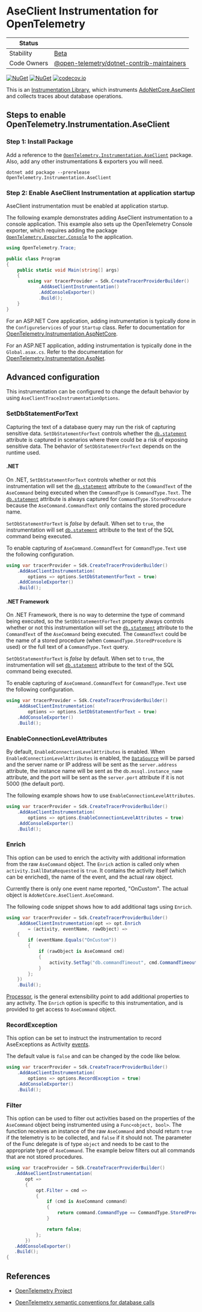 # AseClient Instrumentation for OpenTelemetry

| Status        |           |
| ------------- |-----------|
| Stability     |  [Beta](../../README.md#beta)|
| Code Owners   |  [@open-telemetry/dotnet-contrib-maintainers](https://github.com/orgs/open-telemetry/teams/dotnet-contrib-maintainers)|

[![NuGet](https://img.shields.io/nuget/v/OpenTelemetry.Instrumentation.AseClient.svg)](https://www.nuget.org/packages/OpenTelemetry.Instrumentation.AseClient)
[![NuGet](https://img.shields.io/nuget/dt/OpenTelemetry.Instrumentation.AseClient.svg)](https://www.nuget.org/packages/OpenTelemetry.Instrumentation.AseClient)
[![codecov.io](https://codecov.io/gh/open-telemetry/opentelemetry-dotnet-contrib/branch/main/graphs/badge.svg?flag=unittests-Instrumentation.AseClient)](https://app.codecov.io/gh/open-telemetry/opentelemetry-dotnet-contrib?flags[0]=unittests-Instrumentation.AseClient)

This is an [Instrumentation
Library](https://github.com/open-telemetry/opentelemetry-specification/blob/main/specification/glossary.md#instrumentation-library),
which instruments
[AdoNetCore.AseClient](https://github.com/DataAction/AdoNetCore.AseClient)
and collects traces about database operations.

## Steps to enable OpenTelemetry.Instrumentation.AseClient

### Step 1: Install Package

Add a reference to the
[`OpenTelemetry.Instrumentation.AseClient`](https://www.nuget.org/packages/OpenTelemetry.Instrumentation.AseClient)
package. Also, add any other instrumentations & exporters you will need.

```shell
dotnet add package --prerelease OpenTelemetry.Instrumentation.AseClient
```

### Step 2: Enable AseClient Instrumentation at application startup

AseClient instrumentation must be enabled at application startup.

The following example demonstrates adding AseClient instrumentation to a console
application. This example also sets up the OpenTelemetry Console exporter, which
requires adding the package
[`OpenTelemetry.Exporter.Console`](../OpenTelemetry.Exporter.Console/README.md)
to the application.

```csharp
using OpenTelemetry.Trace;

public class Program
{
    public static void Main(string[] args)
    {
        using var tracerProvider = Sdk.CreateTracerProviderBuilder()
            .AddAseClientInstrumentation()
            .AddConsoleExporter()
            .Build();
    }
}
```

For an ASP.NET Core application, adding instrumentation is typically done in the
`ConfigureServices` of your `Startup` class. Refer to documentation for
[OpenTelemetry.Instrumentation.AspNetCore](../OpenTelemetry.Instrumentation.AspNetCore/README.md).

For an ASP.NET application, adding instrumentation is typically done in the
`Global.asax.cs`. Refer to the documentation for
[OpenTelemetry.Instrumentation.AspNet](https://github.com/open-telemetry/opentelemetry-dotnet-contrib/blob/main/src/OpenTelemetry.Instrumentation.AspNet/README.md).

## Advanced configuration

This instrumentation can be configured to change the default behavior by using
`AseClientTraceInstrumentationOptions`.

### SetDbStatementForText

Capturing the text of a database query may run the risk of capturing sensitive data.
`SetDbStatementForText` controls whether the
[`db.statement`](https://github.com/open-telemetry/semantic-conventions/blob/main/docs/database/database-spans.md#call-level-attributes)
attribute is captured in scenarios where there could be a risk of exposing
sensitive data. The behavior of `SetDbStatementForText` depends on the runtime
used.

#### .NET

On .NET, `SetDbStatementForText` controls whether or not
this instrumentation will set the
[`db.statement`](https://github.com/open-telemetry/semantic-conventions/blob/main/docs/database/database-spans.md#call-level-attributes)
attribute to the `CommandText` of the `AseCommand` being executed when the `CommandType`
is `CommandType.Text`. The
[`db.statement`](https://github.com/open-telemetry/semantic-conventions/blob/main/docs/database/database-spans.md#call-level-attributes)
attribute is always captured for `CommandType.StoredProcedure` because the `AseCommand.CommandText`
only contains the stored procedure name.

`SetDbStatementForText` is _false_ by default. When set to `true`, the
instrumentation will set
[`db.statement`](https://github.com/open-telemetry/semantic-conventions/blob/main/docs/database/database-spans.md#call-level-attributes)
attribute to the text of the SQL command being executed.

To enable capturing of `AseCommand.CommandText` for `CommandType.Text` use the
following configuration.

```csharp
using var tracerProvider = Sdk.CreateTracerProviderBuilder()
    .AddAseClientInstrumentation(
        options => options.SetDbStatementForText = true)
    .AddConsoleExporter()
    .Build();
```

#### .NET Framework

On .NET Framework, there is no way to determine the type of command being
executed, so the `SetDbStatementForText` property always controls whether
or not this instrumentation will set the
[`db.statement`](https://github.com/open-telemetry/semantic-conventions/blob/main/docs/database/database-spans.md#call-level-attributes)
attribute to the `CommandText` of the `AseCommand` being executed. The
`CommandText` could be the name of a stored procedure (when
`CommandType.StoredProcedure` is used) or the full text of a `CommandType.Text`
query.

`SetDbStatementForText` is _false_ by default. When set to `true`, the
instrumentation will set
[`db.statement`](https://github.com/open-telemetry/semantic-conventions/blob/main/docs/database/database-spans.md#call-level-attributes)
attribute to the text of the SQL command being executed.

To enable capturing of `AseCommand.CommandText` for `CommandType.Text` use the
following configuration.

```csharp
using var tracerProvider = Sdk.CreateTracerProviderBuilder()
    .AddAseClientInstrumentation(
        options => options.SetDbStatementForText = true)
    .AddConsoleExporter()
    .Build();
```

### EnableConnectionLevelAttributes

By default, `EnabledConnectionLevelAttributes` is enabled.
When `EnabledConnectionLevelAttributes` is enabled,
the [`DataSource`](https://docs.microsoft.com/dotnet/api/system.data.common.dbconnection.datasource)
will be parsed and the server name or IP address will be sent as
the `server.address` attribute, the instance name will be sent as
the `db.mssql.instance_name` attribute, and the port will be sent as the
`server.port` attribute if it is not 5000 (the default port).

The following example shows how to use `EnableConnectionLevelAttributes`.

```csharp
using var tracerProvider = Sdk.CreateTracerProviderBuilder()
    .AddAseClientInstrumentation(
        options => options.EnableConnectionLevelAttributes = true)
    .AddConsoleExporter()
    .Build();
```

### Enrich

This option can be used to enrich the activity with additional information from
the raw `AseCommand` object. The `Enrich` action is called only when
`activity.IsAllDataRequested` is `true`. It contains the activity itself (which
can be enriched), the name of the event, and the actual raw object.

Currently there is only one event name reported, "OnCustom". The actual object
is `AdoNetCore.AseClient.AseCommand`.

The following code snippet shows how to add additional tags using `Enrich`.

```csharp
using var tracerProvider = Sdk.CreateTracerProviderBuilder()
    .AddAseClientInstrumentation(opt => opt.Enrich
        = (activity, eventName, rawObject) =>
    {
        if (eventName.Equals("OnCustom"))
        {
            if (rawObject is AseCommand cmd)
            {
                activity.SetTag("db.commandTimeout", cmd.CommandTimeout);
            }
        };
    })
    .Build();
```

[Processor](../../docs/trace/extending-the-sdk/README.md#processor), is the
general extensibility point to add additional properties to any activity. The
`Enrich` option is specific to this instrumentation, and is provided to get
access to `AseCommand` object.

### RecordException

This option can be set to instruct the instrumentation to record AseExceptions
as Activity
[events](https://github.com/open-telemetry/semantic-conventions/blob/main/docs/exceptions/exceptions-spans.md).

The default value is `false` and can be changed by the code like below.

```csharp
using var tracerProvider = Sdk.CreateTracerProviderBuilder()
    .AddAseClientInstrumentation(
        options => options.RecordException = true)
    .AddConsoleExporter()
    .Build();
```

### Filter

This option can be used to filter out activities based on the properties of the
`AseCommand` object being instrumented using a `Func<object, bool>`. The
function receives an instance of the raw `AseCommand` and should return `true`
if the telemetry is to be collected, and `false` if it should not. The parameter
of the Func delegate is of type `object` and needs to be cast to the appropriate
type of `AseCommand`. The example below filters out all commands
that are not stored procedures.

```csharp
using var traceProvider = Sdk.CreateTracerProviderBuilder()
   .AddAseClientInstrumentation(
       opt =>
       {
           opt.Filter = cmd =>
           {
               if (cmd is AseCommand command)
               {
                   return command.CommandType == CommandType.StoredProcedure;
               }

               return false;
           };
       })
   .AddConsoleExporter()
   .Build();
{
```

## References

* [OpenTelemetry Project](https://opentelemetry.io/)

* [OpenTelemetry semantic conventions for database
  calls](https://github.com/open-telemetry/semantic-conventions/blob/main/docs/database/database-spans.md)

